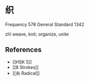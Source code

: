 # 织
Frequency 578
General Standard 1342

zhī
weave, knit; organize, unite

## References
- [[HSK 5]]
- [[8 Strokes]]
- [[糸 Radical]]